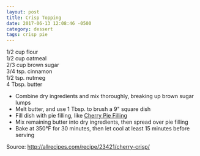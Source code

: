 ```yaml
---
layout: post
title: Crisp Topping
date: 2017-06-13 12:08:46 -0500
category: dessert
tags: crisp pie
---
```

1/2 cup flour  
1/2 cup oatmeal  
2/3 cup brown sugar  
3/4 tsp. cinnamon  
1/2 tsp. nutmeg  
4 Tbsp. butter  
<ul>
 	<li>Combine dry ingredients and mix thoroughly, breaking up brown sugar lumps</li>
 	<li>Melt butter, and use 1 Tbsp. to brush a 9" square dish</li>
 	<li>Fill dish with pie filling, like <a href="https://escowles.github.io/recipes/dessert/2017/06/13/cherry-pie.html">Cherry Pie Filling</a></li>
 	<li>Mix remaining butter into dry ingredients, then spread over pie filling</li>
 	<li>Bake at 350°F for 30 minutes, then let cool at least 15 minutes before serving</li>
</ul>
Source: <a href="http://allrecipes.com/recipe/23421/cherry-crisp/">http://allrecipes.com/recipe/23421/cherry-crisp/</a>
